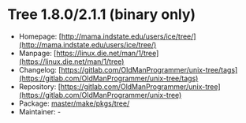 # Tree 1.8.0/2.1.1 (binary only)
 - Homepage: [http://mama.indstate.edu/users/ice/tree/](http://mama.indstate.edu/users/ice/tree/)
 - Manpage: [https://linux.die.net/man/1/tree](https://linux.die.net/man/1/tree)
 - Changelog: [https://gitlab.com/OldManProgrammer/unix-tree/tags](https://gitlab.com/OldManProgrammer/unix-tree/tags)
 - Repository: [https://gitlab.com/OldManProgrammer/unix-tree](https://gitlab.com/OldManProgrammer/unix-tree)
 - Package: [master/make/pkgs/tree/](https://github.com/Freetz-NG/freetz-ng/tree/master/make/pkgs/tree/)
 - Maintainer: -

